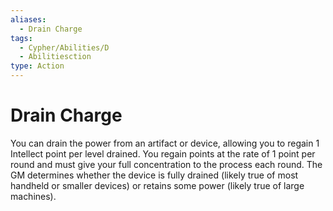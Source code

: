 ```yaml
---
aliases:
  - Drain Charge
tags:
  - Cypher/Abilities/D
  - Abilitiesction
type: Action
---
```


# Drain Charge

You can drain the power from an artifact or device, allowing you to regain 1 Intellect point per level drained. You regain points at the rate of 1 point per round and must give your full concentration to the process each round. The GM determines whether the device is fully drained (likely true of most handheld or smaller devices) or retains some power (likely true of large machines).

